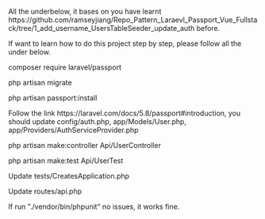 <p>All the underbelow, it bases on you have learnt https://github.com/ramseyjiang/Repo_Pattern_Laraevl_Passport_Vue_Fullstack/tree/1_add_username_UsersTableSeeder_update_auth before.</p>
<p>If want to learn how to do this project step by step, please follow all the under below. </p>

<p>composer require laravel/passport</p>
<p>php artisan migrate</p>
<p>php artisan passport:install</p>
<p>Follow the link https://laravel.com/docs/5.8/passport#introduction, you should update config/auth.php, app/Models/User.php, app/Providers/AuthServiceProvider.php</p>
<p>php artisan make:controller Api/UserController</p>
<p>php artisan make:test Api/UserTest</p>
<p>Update tests/CreatesApplication.php</p>    
<p>Update routes/api.php</p>    

<p>If run "./vendor/bin/phpunit" no issues, it works fine.</p>